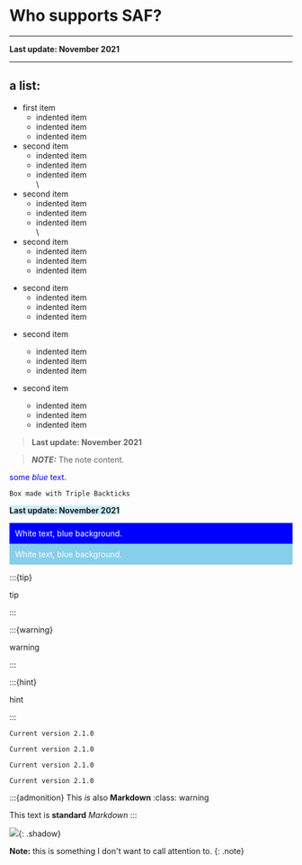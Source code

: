# Who supports SAF?
---

**Last update: November 2021**

---

## a list:

* first item
  * indented item
  * indented item
  * indented item  
* second item
  * indented item
  * indented item
  * indented item  
\
* second item
  * indented item
  * indented item
  * indented item  
  \
* second item
  * indented item
  * indented item
  * indented item  
<p></p>

* second item
  * indented item
  * indented item
  * indented item  
 <p></p>
 
* second item
  * indented item
  * indented item
  * indented item

* second item
  * indented item
  * indented item
  * indented item







> **Last update: November 2021**


> **_NOTE:_**  The note content.


<span style="color:blue">some *blue* text</span>.


```
Box made with Triple Backticks
```

<span style="background-color:rgb(204, 238, 255)">**Last update: November 2021**</span>


<div style="background-color:blue;color:white;padding:2%;">White text, blue background.</div>


<div style="background-color:SkyBlue;color:white;padding:2%;">White text, blue background.</div>



:::{tip}

tip

:::

:::{warning}

warning

:::


:::{hint}

hint

:::

```{admonition} Version
Current version 2.1.0
```

```{tip} Version
Current version 2.1.0
```


```{warning} Version
Current version 2.1.0
```

```{hint} Version
Current version 2.1.0
```



:::{admonition} This *is* also **Markdown**
:class: warning

This text is **standard** _Markdown_
:::

![](https://produits.bienmanger.com/33469-0w470h470_Organic_Fresh_Pineapple.jpg){: .shadow}


**Note:** this is something I don't want to call attention to.
{: .note}
